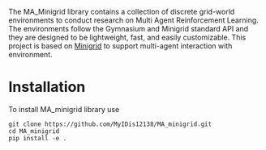 The MA_Minigrid library contains a collection of discrete grid-world environments to conduct research on Multi Agent Reinforcement Learning. The environments follow the Gymnasium and Minigrid standard API and they are designed to be lightweight, fast, and easily customizable.
This project is based on [Minigrid](https://github.com/Farama-Foundation/Minigrid) to support multi-agent interaction with environment.

# Installation
To install MA_minigrid library use 
``` 
git clone https://github.com/MyIDis12138/MA_minigrid.git
cd MA_minigrid
pip install -e .  
```
